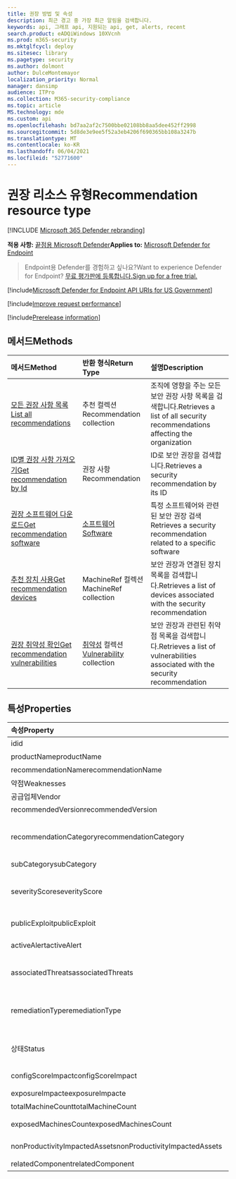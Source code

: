 ```yaml
---
title: 권장 방법 및 속성
description: 최근 경고 중 가장 최근 알림을 검색합니다.
keywords: api, 그래프 api, 지원되는 api, get, alerts, recent
search.product: eADQiWindows 10XVcnh
ms.prod: m365-security
ms.mktglfcycl: deploy
ms.sitesec: library
ms.pagetype: security
ms.author: dolmont
author: DulceMontemayor
localization_priority: Normal
manager: dansimp
audience: ITPro
ms.collection: M365-security-compliance
ms.topic: article
MS.technology: mde
ms.custom: api
ms.openlocfilehash: bd7aa2af2c7500bbe02108bb8aa5dee452ff2998
ms.sourcegitcommit: 5d8de3e9ee5f52a3eb4206f690365bb108a3247b
ms.translationtype: MT
ms.contentlocale: ko-KR
ms.lasthandoff: 06/04/2021
ms.locfileid: "52771600"
---
```

# <a name="recommendation-resource-type"></a><span data-ttu-id="4e9c2-104">권장 리소스 유형</span><span class="sxs-lookup"><span data-stu-id="4e9c2-104">Recommendation resource type</span></span>

[!INCLUDE [Microsoft 365 Defender rebranding](../../includes/microsoft-defender.md)]


<span data-ttu-id="4e9c2-105">**적용 사항:** [끝점용 Microsoft Defender](https://go.microsoft.com/fwlink/?linkid=2154037)</span><span class="sxs-lookup"><span data-stu-id="4e9c2-105">**Applies to:** [Microsoft Defender for Endpoint](https://go.microsoft.com/fwlink/?linkid=2154037)</span></span>

> <span data-ttu-id="4e9c2-106">Endpoint용 Defender를 경험하고 싶나요?</span><span class="sxs-lookup"><span data-stu-id="4e9c2-106">Want to experience Defender for Endpoint?</span></span> [<span data-ttu-id="4e9c2-107">무료 평가판에 등록합니다.</span><span class="sxs-lookup"><span data-stu-id="4e9c2-107">Sign up for a free trial.</span></span>](https://www.microsoft.com/microsoft-365/windows/microsoft-defender-atp?ocid=docs-wdatp-exposedapis-abovefoldlink) 

[!include[Microsoft Defender for Endpoint API URIs for US Government](../../includes/microsoft-defender-api-usgov.md)]

[!include[Improve request performance](../../includes/improve-request-performance.md)]


[!include[Prerelease information](../../includes/prerelease.md)]

## <a name="methods"></a><span data-ttu-id="4e9c2-108">메서드</span><span class="sxs-lookup"><span data-stu-id="4e9c2-108">Methods</span></span>
<span data-ttu-id="4e9c2-109">메서드</span><span class="sxs-lookup"><span data-stu-id="4e9c2-109">Method</span></span> |<span data-ttu-id="4e9c2-110">반환 형식</span><span class="sxs-lookup"><span data-stu-id="4e9c2-110">Return Type</span></span> |<span data-ttu-id="4e9c2-111">설명</span><span class="sxs-lookup"><span data-stu-id="4e9c2-111">Description</span></span>
:---|:---|:---
[<span data-ttu-id="4e9c2-112">모든 권장 사항 목록</span><span class="sxs-lookup"><span data-stu-id="4e9c2-112">List all recommendations</span></span>](get-all-recommendations.md) | <span data-ttu-id="4e9c2-113">추천 컬렉션</span><span class="sxs-lookup"><span data-stu-id="4e9c2-113">Recommendation collection</span></span> | <span data-ttu-id="4e9c2-114">조직에 영향을 주는 모든 보안 권장 사항 목록을 검색합니다.</span><span class="sxs-lookup"><span data-stu-id="4e9c2-114">Retrieves a list of all security recommendations affecting the organization</span></span>
[<span data-ttu-id="4e9c2-115">ID별 권장 사항 가져오기</span><span class="sxs-lookup"><span data-stu-id="4e9c2-115">Get recommendation by Id</span></span>](get-recommendation-by-id.md) | <span data-ttu-id="4e9c2-116">권장 사항</span><span class="sxs-lookup"><span data-stu-id="4e9c2-116">Recommendation</span></span> | <span data-ttu-id="4e9c2-117">ID로 보안 권장을 검색합니다.</span><span class="sxs-lookup"><span data-stu-id="4e9c2-117">Retrieves a security recommendation by its ID</span></span>
[<span data-ttu-id="4e9c2-118">권장 소프트웨어 다운로드</span><span class="sxs-lookup"><span data-stu-id="4e9c2-118">Get recommendation software</span></span>](get-recommendation-software.md)| [<span data-ttu-id="4e9c2-119">소프트웨어</span><span class="sxs-lookup"><span data-stu-id="4e9c2-119">Software</span></span>](software.md) | <span data-ttu-id="4e9c2-120">특정 소프트웨어와 관련된 보안 권장 검색</span><span class="sxs-lookup"><span data-stu-id="4e9c2-120">Retrieves a security recommendation related to a specific software</span></span>
[<span data-ttu-id="4e9c2-121">추천 장치 사용</span><span class="sxs-lookup"><span data-stu-id="4e9c2-121">Get recommendation devices</span></span>](get-recommendation-machines.md)|<span data-ttu-id="4e9c2-122">MachineRef 컬렉션</span><span class="sxs-lookup"><span data-stu-id="4e9c2-122">MachineRef collection</span></span> | <span data-ttu-id="4e9c2-123">보안 권장과 연결된 장치 목록을 검색합니다.</span><span class="sxs-lookup"><span data-stu-id="4e9c2-123">Retrieves a list of devices associated with the security recommendation</span></span>
[<span data-ttu-id="4e9c2-124">권장 취약성 확인</span><span class="sxs-lookup"><span data-stu-id="4e9c2-124">Get recommendation vulnerabilities</span></span>](get-recommendation-vulnerabilities.md) | <span data-ttu-id="4e9c2-125">[취약성](vulnerability.md) 컬렉션</span><span class="sxs-lookup"><span data-stu-id="4e9c2-125">[Vulnerability](vulnerability.md) collection</span></span> | <span data-ttu-id="4e9c2-126">보안 권장과 관련된 취약점 목록을 검색합니다.</span><span class="sxs-lookup"><span data-stu-id="4e9c2-126">Retrieves a list of vulnerabilities associated with the security recommendation</span></span>


## <a name="properties"></a><span data-ttu-id="4e9c2-127">특성</span><span class="sxs-lookup"><span data-stu-id="4e9c2-127">Properties</span></span>
<span data-ttu-id="4e9c2-128">속성</span><span class="sxs-lookup"><span data-stu-id="4e9c2-128">Property</span></span> |   <span data-ttu-id="4e9c2-129">유형</span><span class="sxs-lookup"><span data-stu-id="4e9c2-129">Type</span></span>   |   <span data-ttu-id="4e9c2-130">설명</span><span class="sxs-lookup"><span data-stu-id="4e9c2-130">Description</span></span>
:---|:---|:---
<span data-ttu-id="4e9c2-131">id</span><span class="sxs-lookup"><span data-stu-id="4e9c2-131">id</span></span> | <span data-ttu-id="4e9c2-132">String</span><span class="sxs-lookup"><span data-stu-id="4e9c2-132">String</span></span> | <span data-ttu-id="4e9c2-133">권장 ID</span><span class="sxs-lookup"><span data-stu-id="4e9c2-133">Recommendation ID</span></span>
<span data-ttu-id="4e9c2-134">productName</span><span class="sxs-lookup"><span data-stu-id="4e9c2-134">productName</span></span> | <span data-ttu-id="4e9c2-135">String</span><span class="sxs-lookup"><span data-stu-id="4e9c2-135">String</span></span> | <span data-ttu-id="4e9c2-136">관련 소프트웨어 이름</span><span class="sxs-lookup"><span data-stu-id="4e9c2-136">Related software name</span></span>  
<span data-ttu-id="4e9c2-137">recommendationName</span><span class="sxs-lookup"><span data-stu-id="4e9c2-137">recommendationName</span></span> | <span data-ttu-id="4e9c2-138">String</span><span class="sxs-lookup"><span data-stu-id="4e9c2-138">String</span></span> | <span data-ttu-id="4e9c2-139">권장 이름</span><span class="sxs-lookup"><span data-stu-id="4e9c2-139">Recommendation name</span></span>
<span data-ttu-id="4e9c2-140">약점</span><span class="sxs-lookup"><span data-stu-id="4e9c2-140">Weaknesses</span></span> | <span data-ttu-id="4e9c2-141">Long</span><span class="sxs-lookup"><span data-stu-id="4e9c2-141">Long</span></span> | <span data-ttu-id="4e9c2-142">검색된 취약성 수</span><span class="sxs-lookup"><span data-stu-id="4e9c2-142">Number of discovered vulnerabilities</span></span>
<span data-ttu-id="4e9c2-143">공급업체</span><span class="sxs-lookup"><span data-stu-id="4e9c2-143">Vendor</span></span> | <span data-ttu-id="4e9c2-144">String</span><span class="sxs-lookup"><span data-stu-id="4e9c2-144">String</span></span> | <span data-ttu-id="4e9c2-145">관련 공급업체 이름</span><span class="sxs-lookup"><span data-stu-id="4e9c2-145">Related vendor name</span></span>
<span data-ttu-id="4e9c2-146">recommendedVersion</span><span class="sxs-lookup"><span data-stu-id="4e9c2-146">recommendedVersion</span></span> | <span data-ttu-id="4e9c2-147">String</span><span class="sxs-lookup"><span data-stu-id="4e9c2-147">String</span></span> | <span data-ttu-id="4e9c2-148">권장 버전</span><span class="sxs-lookup"><span data-stu-id="4e9c2-148">Recommended version</span></span>
<span data-ttu-id="4e9c2-149">recommendationCategory</span><span class="sxs-lookup"><span data-stu-id="4e9c2-149">recommendationCategory</span></span> | <span data-ttu-id="4e9c2-150">String</span><span class="sxs-lookup"><span data-stu-id="4e9c2-150">String</span></span> | <span data-ttu-id="4e9c2-151">권장 범주.</span><span class="sxs-lookup"><span data-stu-id="4e9c2-151">Recommendation category.</span></span> <span data-ttu-id="4e9c2-152">가능한 값은 "Accounts", "Application", "Network", "OS", "SecurityStack입니다.</span><span class="sxs-lookup"><span data-stu-id="4e9c2-152">Possible values are: "Accounts", "Application", "Network", "OS", "SecurityStack</span></span>
<span data-ttu-id="4e9c2-153">subCategory</span><span class="sxs-lookup"><span data-stu-id="4e9c2-153">subCategory</span></span> | <span data-ttu-id="4e9c2-154">String</span><span class="sxs-lookup"><span data-stu-id="4e9c2-154">String</span></span> | <span data-ttu-id="4e9c2-155">권장 하위 범주</span><span class="sxs-lookup"><span data-stu-id="4e9c2-155">Recommendation sub-category</span></span>
<span data-ttu-id="4e9c2-156">severityScore</span><span class="sxs-lookup"><span data-stu-id="4e9c2-156">severityScore</span></span> | <span data-ttu-id="4e9c2-157">실수</span><span class="sxs-lookup"><span data-stu-id="4e9c2-157">Double</span></span> | <span data-ttu-id="4e9c2-158">구성이 조직의 장치에 대한 Microsoft 보안 점수에 미치는 잠재적인 영향(1-10)</span><span class="sxs-lookup"><span data-stu-id="4e9c2-158">Potential impact of the configuration to the organization's Microsoft Secure Score for Devices (1-10)</span></span>
<span data-ttu-id="4e9c2-159">publicExploit</span><span class="sxs-lookup"><span data-stu-id="4e9c2-159">publicExploit</span></span> | <span data-ttu-id="4e9c2-160">부울</span><span class="sxs-lookup"><span data-stu-id="4e9c2-160">Boolean</span></span> | <span data-ttu-id="4e9c2-161">공용 악용 사용 가능</span><span class="sxs-lookup"><span data-stu-id="4e9c2-161">Public exploit is available</span></span> 
<span data-ttu-id="4e9c2-162">activeAlert</span><span class="sxs-lookup"><span data-stu-id="4e9c2-162">activeAlert</span></span> | <span data-ttu-id="4e9c2-163">부울</span><span class="sxs-lookup"><span data-stu-id="4e9c2-163">Boolean</span></span> | <span data-ttu-id="4e9c2-164">활성 경고가 이 권장과 연결됩니다.</span><span class="sxs-lookup"><span data-stu-id="4e9c2-164">Active alert is associated with this recommendation</span></span>
<span data-ttu-id="4e9c2-165">associatedThreats</span><span class="sxs-lookup"><span data-stu-id="4e9c2-165">associatedThreats</span></span> | <span data-ttu-id="4e9c2-166">문자열 컬렉션</span><span class="sxs-lookup"><span data-stu-id="4e9c2-166">String collection</span></span> | <span data-ttu-id="4e9c2-167">위협 분석 보고서가 이 권장과 연결됩니다.</span><span class="sxs-lookup"><span data-stu-id="4e9c2-167">Threat analytics report is associated with this recommendation</span></span>
<span data-ttu-id="4e9c2-168">remediationType</span><span class="sxs-lookup"><span data-stu-id="4e9c2-168">remediationType</span></span> | <span data-ttu-id="4e9c2-169">String</span><span class="sxs-lookup"><span data-stu-id="4e9c2-169">String</span></span> | <span data-ttu-id="4e9c2-170">수정 유형입니다.</span><span class="sxs-lookup"><span data-stu-id="4e9c2-170">Remediation type.</span></span> <span data-ttu-id="4e9c2-171">가능한 값은 "ConfigurationChange","Update","Upgrade","Uninstall"입니다.</span><span class="sxs-lookup"><span data-stu-id="4e9c2-171">Possible values are: "ConfigurationChange","Update","Upgrade","Uninstall"</span></span>
<span data-ttu-id="4e9c2-172">상태</span><span class="sxs-lookup"><span data-stu-id="4e9c2-172">Status</span></span> | <span data-ttu-id="4e9c2-173">Enum</span><span class="sxs-lookup"><span data-stu-id="4e9c2-173">Enum</span></span> | <span data-ttu-id="4e9c2-174">권장 예외 상태입니다.</span><span class="sxs-lookup"><span data-stu-id="4e9c2-174">Recommendation exception status.</span></span> <span data-ttu-id="4e9c2-175">가능한 값은 "Active" 및 "Exception"입니다.</span><span class="sxs-lookup"><span data-stu-id="4e9c2-175">Possible values are: "Active" and "Exception"</span></span>
<span data-ttu-id="4e9c2-176">configScoreImpact</span><span class="sxs-lookup"><span data-stu-id="4e9c2-176">configScoreImpact</span></span> | <span data-ttu-id="4e9c2-177">실수</span><span class="sxs-lookup"><span data-stu-id="4e9c2-177">Double</span></span> | <span data-ttu-id="4e9c2-178">장치에 대한 Microsoft 보안 점수 영향</span><span class="sxs-lookup"><span data-stu-id="4e9c2-178">Microsoft Secure Score for Devices impact</span></span>
<span data-ttu-id="4e9c2-179">exposureImpacte</span><span class="sxs-lookup"><span data-stu-id="4e9c2-179">exposureImpacte</span></span> | <span data-ttu-id="4e9c2-180">실수</span><span class="sxs-lookup"><span data-stu-id="4e9c2-180">Double</span></span> | <span data-ttu-id="4e9c2-181">노출 점수 영향</span><span class="sxs-lookup"><span data-stu-id="4e9c2-181">Exposure score impact</span></span>
<span data-ttu-id="4e9c2-182">totalMachineCount</span><span class="sxs-lookup"><span data-stu-id="4e9c2-182">totalMachineCount</span></span> | <span data-ttu-id="4e9c2-183">Long</span><span class="sxs-lookup"><span data-stu-id="4e9c2-183">Long</span></span> | <span data-ttu-id="4e9c2-184">설치된 장치 수</span><span class="sxs-lookup"><span data-stu-id="4e9c2-184">Number of installed devices</span></span>
<span data-ttu-id="4e9c2-185">exposedMachinesCount</span><span class="sxs-lookup"><span data-stu-id="4e9c2-185">exposedMachinesCount</span></span> | <span data-ttu-id="4e9c2-186">Long</span><span class="sxs-lookup"><span data-stu-id="4e9c2-186">Long</span></span> | <span data-ttu-id="4e9c2-187">취약성에 노출되는 설치된 장치 수</span><span class="sxs-lookup"><span data-stu-id="4e9c2-187">Number of installed devices that are exposed to vulnerabilities</span></span>
<span data-ttu-id="4e9c2-188">nonProductivityImpactedAssets</span><span class="sxs-lookup"><span data-stu-id="4e9c2-188">nonProductivityImpactedAssets</span></span> | <span data-ttu-id="4e9c2-189">Long</span><span class="sxs-lookup"><span data-stu-id="4e9c2-189">Long</span></span> | <span data-ttu-id="4e9c2-190">영향을 받지 않는 장치 수</span><span class="sxs-lookup"><span data-stu-id="4e9c2-190">Number of devices which are not affected</span></span>  
<span data-ttu-id="4e9c2-191">relatedComponent</span><span class="sxs-lookup"><span data-stu-id="4e9c2-191">relatedComponent</span></span> | <span data-ttu-id="4e9c2-192">String</span><span class="sxs-lookup"><span data-stu-id="4e9c2-192">String</span></span> |  <span data-ttu-id="4e9c2-193">관련 소프트웨어 구성 요소</span><span class="sxs-lookup"><span data-stu-id="4e9c2-193">Related software component</span></span>
